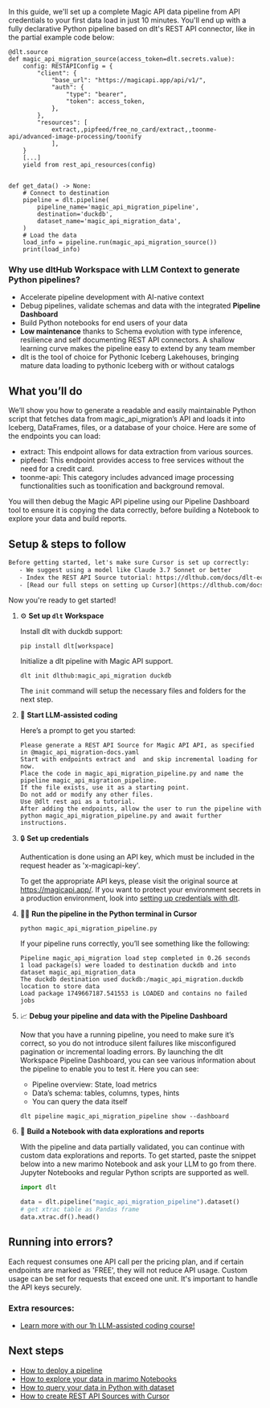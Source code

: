 In this guide, we'll set up a complete Magic API data pipeline from API credentials to your first data load in just 10 minutes. You'll end up with a fully declarative Python pipeline based on dlt's REST API connector, like in the partial example code below:

```python-outcome
@dlt.source
def magic_api_migration_source(access_token=dlt.secrets.value):
    config: RESTAPIConfig = {
        "client": {
            "base_url": "https://magicapi.app/api/v1/",
            "auth": {
                "type": "bearer",
                "token": access_token,
            },
        },
        "resources": [
            extract,,pipfeed/free_no_card/extract,,toonme-api/advanced-image-processing/toonify
            ],
    }
    [...]
    yield from rest_api_resources(config)


def get_data() -> None:
    # Connect to destination
    pipeline = dlt.pipeline(
        pipeline_name='magic_api_migration_pipeline',
        destination='duckdb',
        dataset_name='magic_api_migration_data', 
    )
    # Load the data
    load_info = pipeline.run(magic_api_migration_source())
    print(load_info) 
```

### Why use dltHub Workspace with LLM Context to generate Python pipelines?

- Accelerate pipeline development with AI-native context
- Debug pipelines, validate schemas and data with the integrated **Pipeline Dashboard**
- Build Python notebooks for end users of your data
- **Low maintenance** thanks to Schema evolution with type inference, resilience and self documenting REST API connectors. A shallow learning curve makes the pipeline easy to extend by any team member
- dlt is the tool of choice for Pythonic Iceberg Lakehouses, bringing mature data loading to pythonic Iceberg with or without catalogs

## What you’ll do

We’ll show you how to generate a readable and easily maintainable Python script that fetches data from magic_api_migration’s API and loads it into Iceberg, DataFrames, files, or a database of your choice. Here are some of the endpoints you can load:

- extract: This endpoint allows for data extraction from various sources.
- pipfeed: This endpoint provides access to free services without the need for a credit card.
- toonme-api: This category includes advanced image processing functionalities such as toonification and background removal.

You will then debug the Magic API pipeline using our Pipeline Dashboard tool to ensure it is copying the data correctly, before building a Notebook to explore your data and build reports.

## Setup & steps to follow

```default
Before getting started, let's make sure Cursor is set up correctly:
   - We suggest using a model like Claude 3.7 Sonnet or better
   - Index the REST API Source tutorial: https://dlthub.com/docs/dlt-ecosystem/verified-sources/rest_api/ and add it to context as **@dlt rest api**
   - [Read our full steps on setting up Cursor](https://dlthub.com/docs/dlt-ecosystem/llm-tooling/cursor-restapi#23-configuring-cursor-with-documentation)
```

Now you're ready to get started!

1. ⚙️ **Set up `dlt` Workspace**
    
    Install dlt with duckdb support:
    ```shell
    pip install dlt[workspace]
    ```

    Initialize a dlt pipeline with Magic API support.
    ```shell
    dlt init dlthub:magic_api_migration duckdb
    ```

    The `init` command will setup the necessary files and folders for the next step.
    
2. 🤠 **Start LLM-assisted coding**
    
    Here’s a prompt to get you started:
    
    ```prompt
    Please generate a REST API Source for Magic API API, as specified in @magic_api_migration-docs.yaml 
    Start with endpoints extract and  and skip incremental loading for now. 
    Place the code in magic_api_migration_pipeline.py and name the pipeline magic_api_migration_pipeline. 
    If the file exists, use it as a starting point. 
    Do not add or modify any other files. 
    Use @dlt rest api as a tutorial. 
    After adding the endpoints, allow the user to run the pipeline with python magic_api_migration_pipeline.py and await further instructions.
    ```

    
3. 🔒 **Set up credentials** 
    
    Authentication is done using an API key, which must be included in the request header as 'x-magicapi-key'.
    
    To get the appropriate API keys, please visit the original source at https://magicapi.app/.
    If you want to protect your environment secrets in a production environment, look into [setting up credentials with dlt](https://dlthub.com/docs/walkthroughs/add_credentials).
    
4. 🏃‍♀️ **Run the pipeline in the Python terminal in Cursor**
    
    ```shell
    python magic_api_migration_pipeline.py
    ```
    
    If your pipeline runs correctly, you’ll see something like the following:
    
    ```shell
    Pipeline magic_api_migration load step completed in 0.26 seconds
    1 load package(s) were loaded to destination duckdb and into dataset magic_api_migration_data
    The duckdb destination used duckdb:/magic_api_migration.duckdb location to store data
    Load package 1749667187.541553 is LOADED and contains no failed jobs
    ```
    
5. 📈 **Debug your pipeline and data with the Pipeline Dashboard**

    Now that you have a running pipeline, you need to make sure it’s correct, so you do not introduce silent failures like misconfigured pagination or incremental loading errors. By launching the dlt Workspace Pipeline Dashboard, you can see various information about the pipeline to enable you to test it. Here you can see:
    - Pipeline overview: State, load metrics
    - Data’s schema: tables, columns, types, hints
    - You can query the data itself
    
    ```shell
    dlt pipeline magic_api_migration_pipeline show --dashboard
    ```
    
6. 🐍 **Build a Notebook with data explorations and reports**

    With the pipeline and data partially validated, you can continue with custom data explorations and reports. To get started, paste the snippet below into a new marimo Notebook and ask your LLM to go from there. Jupyter Notebooks and regular Python scripts are supported as well.

    
    ```python
    import dlt

   data = dlt.pipeline("magic_api_migration_pipeline").dataset()
   # get xtrac table as Pandas frame
   data.xtrac.df().head()
    ```

## Running into errors?

Each request consumes one API call per the pricing plan, and if certain endpoints are marked as 'FREE', they will not reduce API usage. Custom usage can be set for requests that exceed one unit. It's important to handle the API keys securely.

### Extra resources:

- [Learn more with our 1h LLM-assisted coding course!](https://www.youtube.com/watch?v=GGid70rnJuM)

## Next steps

- [How to deploy a pipeline](https://dlthub.com/docs/walkthroughs/deploy-a-pipeline)
- [How to explore your data in marimo Notebooks](https://dlthub.com/docs/general-usage/dataset-access/marimo)
- [How to query your data in Python with dataset](https://dlthub.com/docs/general-usage/dataset-access/dataset)
- [How to create REST API Sources with Cursor](https://dlthub.com/docs/dlt-ecosystem/llm-tooling/cursor-restapi)